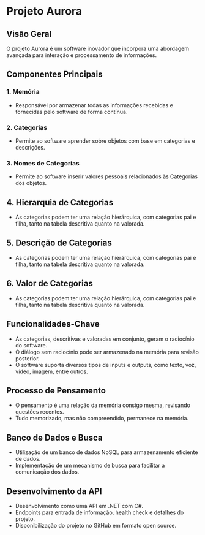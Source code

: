 # Projeto Aurora

## Visão Geral

O projeto Aurora é um software inovador que incorpora uma abordagem avançada para interação e processamento de informações.

## Componentes Principais

### 1. Memória

- Responsável por armazenar todas as informações recebidas e fornecidas pelo software de forma contínua.

### 2. Categorias

- Permite ao software aprender sobre objetos com base em categorias e descrições.

### 3. Nomes de Categorias

- Permite ao software inserir valores pessoais relacionados às Categorias dos objetos.

## 4. Hierarquia de Categorias

- As categorias podem ter uma relação hierárquica, com categorias pai e filha, tanto na tabela descritiva quanto na valorada.

## 5. Descrição de Categorias

- As categorias podem ter uma relação hierárquica, com categorias pai e filha, tanto na tabela descritiva quanto na valorada.

## 6. Valor de Categorias

- As categorias podem ter uma relação hierárquica, com categorias pai e filha, tanto na tabela descritiva quanto na valorada.

## Funcionalidades-Chave

- As categorias, descritivas e valoradas em conjunto, geram o raciocínio do software.
- O diálogo sem raciocínio pode ser armazenado na memória para revisão posterior.
- O software suporta diversos tipos de inputs e outputs, como texto, voz, vídeo, imagem, entre outros.

## Processo de Pensamento

- O pensamento é uma relação da memória consigo mesma, revisando questões recentes.
- Tudo memorizado, mas não compreendido, permanece na memória.

## Banco de Dados e Busca

- Utilização de um banco de dados NoSQL para armazenamento eficiente de dados.
- Implementação de um mecanismo de busca para facilitar a comunicação dos dados.

## Desenvolvimento da API

- Desenvolvimento como uma API em .NET com C#.
- Endpoints para entrada de informação, health check e detalhes do projeto.
- Disponibilização do projeto no GitHub em formato open source.
